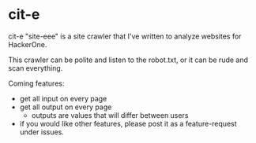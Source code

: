 # cit-e

cit-e "site-eee" is a site crawler that I've written to analyze websites for HackerOne. 

This crawler can be polite and listen to the robot.txt, or it can be rude and scan everything. 

Coming features:
  - get all input on every page
  - get all output on every page
    - outputs are values that will differ between users 
  - if you would like other features, please post it as a feature-request under issues. 
